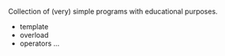 Collection of (very) simple programs with educational purposes.
- template
- overload
- operators ...

